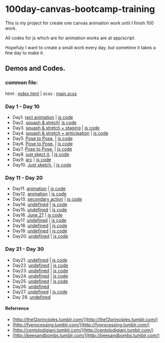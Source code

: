 100day-canvas-bootcamp-training
===============================

This is my project for create one canvas animation work until I finish 100 work.

All codes for js which are for animation works are at app/script.

Hopefuly I want to create a small work every day, but sometime it takes a few day to make it.


## Demos and Codes.

### common file:
html : [index.html](https://github.com/kenjiSpecial/100day-canvas-bootcamp-training/blob/master/app/index.html) | scss : [main.scss](https://github.com/kenjiSpecial/100day-canvas-bootcamp-training/blob/master/app/styles/main.scss)

### Day 1 - Day 10
- Day1. [rect animation](http://codepen.io/kenjiSpecial/pen/phiBu) |  [ js code](https://github.com/kenjiSpecial/100day-canvas-bootcamp-training/blob/master/app/scripts/1-illusion-of-life/1-squash.js)
- Day2. [squash & strech](http://codepen.io/kenjiSpecial/pen/hjsdG)| [js code](https://github.com/kenjiSpecial/100day-canvas-bootcamp-training/blob/master/app/scripts/1-illusion-of-life/2-squash.js)
- Day3. [squash & stretch + staging](http://codepen.io/kenjiSpecial/pen/Bapfi) | [js code](https://github.com/kenjiSpecial/100day-canvas-bootcamp-training/blob/master/app/scripts/1-illusion-of-life/3-stage.js)
- Day4. [squash & stretch + anticipation](http://codepen.io/kenjiSpecial/pen/uidbC) | [js code](https://github.com/kenjiSpecial/100day-canvas-bootcamp-training/blob/master/app/scripts/1-illusion-of-life/4-anticipation.js)
- Day5. [Pose to Pose.](http://codepen.io/kenjiSpecial/pen/tfnEh) | [js code](https://github.com/kenjiSpecial/100day-canvas-bootcamp-training/blob/master/app/scripts/1-illusion-of-life/5-pose-to-pos.js)
- Day6. [Pose to Pose.](http://codepen.io/kenjiSpecial/pen/wIhqf) | [js code](https://github.com/kenjiSpecial/100day-canvas-bootcamp-training/blob/master/app/scripts/1-illusion-of-life/6-pose-to-pos.js)
- Day7. [Pose to Pose.](http://codepen.io/kenjiSpecial/pen/yiBJw) | [js code](https://github.com/kenjiSpecial/100day-canvas-bootcamp-training/blob/master/app/scripts/1-illusion-of-life/7-pose-to-pose.js)
- Day8. [just skect it.](http://codepen.io/kenjiSpecial/pen/hiLfs) | [js code](https://github.com/kenjiSpecial/100day-canvas-bootcamp-training/blob/master/app/scripts/1-illusion-of-life/8-arcs.js)
- Day9. [arc](http://codepen.io/kenjiSpecial/pen/Frazi) | [js code](https://github.com/kenjiSpecial/100day-canvas-bootcamp-training/blob/master/app/scripts/1-illusion-of-life/9-arcs.js)
- Day10. [Just sketch.](http://codepen.io/kenjiSpecial/pen/ghfwL) | [js code](https://github.com/kenjiSpecial/100day-canvas-bootcamp-training/blob/master/app/scripts/1-illusion-of-life/10-animation.js)


### Day 11 - Day 20
- Day11. [animation](http://codepen.io/kenjiSpecial/pen/xEIwr) | [js code](http://codepen.io/kenjiSpecial/pen/xEIwr)
- Day12. [animation](http://codepen.io/kenjiSpecial/pen/chGgL) | [js code](https://github.com/kenjiSpecial/100day-canvas-bootcamp-training/blob/master/app/scripts/1-illusion-of-life/12-secondary-action.js)
- Day13. [secondary action](http://codepen.io/kenjiSpecial/pen/eyCkt) | [js code](https://github.com/kenjiSpecial/100day-canvas-bootcamp-training/blob/master/app/scripts/1-illusion-of-life/13-secondary-action.js)
- Day14. [undefined](http://codepen.io/kenjiSpecial/pen/nxKhm) | [js code](https://github.com/kenjiSpecial/100day-canvas-bootcamp-training/blob/master/app/scripts/1-illusion-of-life/14-undefined.js)
- Day15. [undefined](http://codepen.io/kenjiSpecial/pen/qfLdD) | [js code](https://github.com/kenjiSpecial/100day-canvas-bootcamp-training/blob/master/app/scripts/1-illusion-of-life/15-undefined.js)
- Day16. [June 2?](http://codepen.io/kenjiSpecial/pen/uIjnH) | [js code](https://github.com/kenjiSpecial/100day-canvas-bootcamp-training/blob/master/app/scripts/1-illusion-of-life/16-undefined.js)
- Day17. [undefined](http://codepen.io/kenjiSpecial/pen/zxqDv) | [js code](https://github.com/kenjiSpecial/100day-canvas-bootcamp-training/blob/master/app/scripts/1-illusion-of-life/17-undefined.js)
- Day18. [undefined](http://codepen.io/kenjiSpecial/pen/dvHIq) | [js code](https://github.com/kenjiSpecial/100day-canvas-bootcamp-training/blob/master/app/scripts/1-illusion-of-life/18-undefined.js)
- Day19. [undefined](http://codepen.io/kenjiSpecial/pen/vDfKi) | [js code](https://github.com/kenjiSpecial/100day-canvas-bootcamp-training/blob/master/app/scripts/1-illusion-of-life/19-undefined.js)
- Day20. [undefined](http://codepen.io/kenjiSpecial/pen/tnmCc) | [js code](https://github.com/kenjiSpecial/100day-canvas-bootcamp-training/blob/master/app/scripts/1-illusion-of-life/20-undefined.js)

### Day 21 - Day 30
- Day21. [undefined](http://codepen.io/kenjiSpecial/pen/dkLho) | [js code](https://github.com/kenjiSpecial/100day-canvas-bootcamp-training/blob/master/app/scripts/1-illusion-of-life/21-undefined.js)
- Day22. [undefined](http://codepen.io/kenjiSpecial/pen/zsGrB) | [js code](https://github.com/kenjiSpecial/100day-canvas-bootcamp-training/blob/master/app/scripts/1-illusion-of-life/22-undefined.js)
- Day23. [undefined](http://codepen.io/kenjiSpecial/pen/BGhrm) | [js code](https://github.com/kenjiSpecial/100day-canvas-bootcamp-training/blob/master/app/scripts/1-illusion-of-life/22-undefined.js)
- Day24. [undefined](http://codepen.io/kenjiSpecial/pen/aIhmB) | [js code](https://github.com/kenjiSpecial/100day-canvas-bootcamp-training/blob/master/app/scripts/1-illusion-of-life/23-undefined.js)
- Day25. [undefined](http://codepen.io/kenjiSpecial/pen/kCoEq) | [js code](https://github.com/kenjiSpecial/100day-canvas-bootcamp-training/blob/master/app/scripts/2-numbers/24-number0.js)
- Day26. [undefined](http://codepen.io/kenjiSpecial/pen/ysChe)
- Day27. [undefined](http://codepen.io/kenjiSpecial/pen/dwypc) | [js code](https://github.com/kenjiSpecial/100day-canvas-bootcamp-training/blob/master/app/scripts/99-hobby/26-undefined.js)
- Day 28. [undefined](http://codepen.io/kenjiSpecial/pen/yLFwi)

#### Referrence

- [http://the12principles.tumblr.com/](http://the12principles.tumblr.com/)
- [http://fyprocessing.tumblr.com/](http://fyprocessing.tumblr.com/)
- [http://centolodigiani.tumblr.com/](http://centolodigiani.tumblr.com/)
- [http://beesandbombs.tumblr.com/](http://beesandbombs.tumblr.com/)
